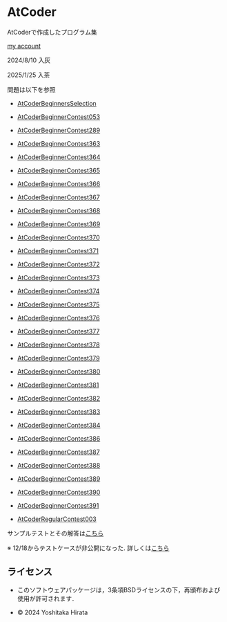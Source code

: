 # AtCoder
AtCoderで作成したプログラム集

[my account](https://atcoder.jp/users/yossyhira)

2024/8/10 入灰
 
2025/1/25 入茶 

問題は以下を参照

* [AtCoderBeginnersSelection](https://atcoder.jp/contests/abs?_gl=1*1lb6obi*_ga*MTIzNTY4NTkwOS4xNzIyNTg1NTQ1*_ga_RC512FD18N*MTcyMzE5NTQzMS4xNi4xLjE3MjMxOTU0OTQuMC4wLjA.)

* [AtCoderBeginnerContest053](https://atcoder.jp/contests/abc053)

* [AtCoderBeginnerContest289](https://atcoder.jp/contests/abc289)

* [AtCoderBeginnerContest363](https://atcoder.jp/contests/abc363)

* [AtCoderBeginnerContest364](https://atcoder.jp/contests/abc364)

* [AtCoderBeginnerContest365](https://atcoder.jp/contests/abc365)

* [AtCoderBeginnerContest366](https://atcoder.jp/contests/abc366)

* [AtCoderBeginnerContest367](https://atcoder.jp/contests/abc367)

* [AtCoderBeginnerContest368](https://atcoder.jp/contests/abc368)

* [AtCoderBeginnerContest369](https://atcoder.jp/contests/abc369)

* [AtCoderBeginnerContest370](https://atcoder.jp/contests/abc370)

* [AtCoderBeginnerContest371](https://atcoder.jp/contests/abc371)

* [AtCoderBeginnerContest372](https://atcoder.jp/contests/abc372)

* [AtCoderBeginnerContest373](https://atcoder.jp/contests/abc373)

* [AtCoderBeginnerContest374](https://atcoder.jp/contests/abc374)

* [AtCoderBeginnerContest375](https://atcoder.jp/contests/abc375)

* [AtCoderBeginnerContest376](https://atcoder.jp/contests/abc376)

* [AtCoderBeginnerContest377](https://atcoder.jp/contests/abc377)

* [AtCoderBeginnerContest378](https://atcoder.jp/contests/abc378)

* [AtCoderBeginnerContest379](https://atcoder.jp/contests/abc379)

* [AtCoderBeginnerContest380](https://atcoder.jp/contests/abc380)

* [AtCoderBeginnerContest381](https://atcoder.jp/contests/abc381)

* [AtCoderBeginnerContest382](https://atcoder.jp/contests/abc382)

* [AtCoderBeginnerContest383](https://atcoder.jp/contests/abc383)

* [AtCoderBeginnerContest384](https://atcoder.jp/contests/abc384)

* [AtCoderBeginnerContest386](https://atcoder.jp/contests/abc386)

* [AtCoderBeginnerContest387](https://atcoder.jp/contests/abc387)

* [AtCoderBeginnerContest388](https://atcoder.jp/contests/abc388)

* [AtCoderBeginnerContest389](https://atcoder.jp/contests/abc389)

* [AtCoderBeginnerContest390](https://atcoder.jp/contests/abc390)

* [AtCoderBeginnerContest391](https://atcoder.jp/contests/abc391)

* [AtCoderRegularContest003](https://atcoder.jp/contests/arc003)


サンプルテストとその解答は[こちら](https://www.dropbox.com/sh/nx3tnilzqz7df8a/AAAYlTq2tiEHl5hsESw6-yfLa?e=1&dl=0)

※ 12/18からテストケースが非公開になった. 詳しくは[こちら](https://atcoder.jp/posts/1376)

## ライセンス
* このソフトウェアパッケージは，3条項BSDライセンスの下，再頒布および使用が許可されます．

* © 2024 Yoshitaka Hirata